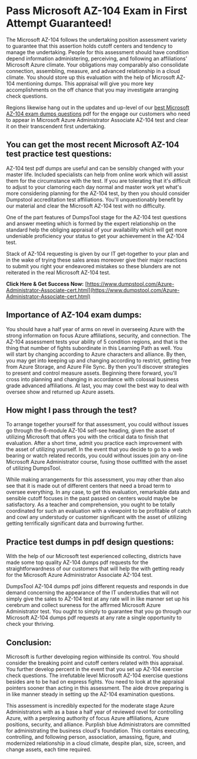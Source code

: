 # Pass Microsoft AZ-104 Exam in First Attempt Guaranteed!
The Microsoft AZ-104 follows the undertaking position assessment variety to guarantee that this assertion holds cutoff centers and tendency to manage the undertaking. People for this assessment should have condition depend information administering, perceiving, and following an affiliations' Microsoft Azure climate. Your obligations may comparably also consolidate connection, assembling, measure, and advanced relationship in a cloud climate. You should store up this evaluation with the help of Microsoft AZ-104 mentioning dumps. This appraisal will give you more key accomplishments on the off chance that you may investigate arranging check questions.

Regions likewise hang out in the updates and up-level of our [best Microsoft AZ-104 exam dumps questions](https://www.dumpstool.com/AZ-104-exam.html) pdf for the engage our customers who need to appear in Microsoft Azure Administrator Associate AZ-104 test and clear it on their transcendent first undertaking.

## You can get the most recent Microsoft AZ-104 test practice test questions:

AZ-104 test pdf dumps are useful and can be sensibly changed with your master life. Included specialists can help from online work which will assist them for the circumstance with the test. If you are tolerating that it's difficult to adjust to your clamoring each day normal and master work yet what's more considering planning for the AZ-104 test, by then you should consider Dumpstool accreditation test affiliations. You'll unquestionably benefit by our material and clear the Microsoft AZ-104 test with no difficulty.

One of the part features of DumpsTool stage for the AZ-104 test questions and answer meeting which is formed by the expert relationship on the standard help the obliging appraisal of your availability which will get more undeniable proficiency your status to get your achievement in the AZ-104 test.

Stack of AZ-104 requesting is given by our IT get-together to your plan and in the wake of trying these sales areas moreover give their major reactions to submit you right your endeavored mistakes so these blunders are not reiterated in the real Microsoft AZ-104 test.

**Click Here & Get Success Now:**  [https://www.dumpstool.com/Azure-Administrator-Associate-cert.html](https://www.dumpstool.com/Azure-Administrator-Associate-cert.html)

## Importance of AZ-104 exam dumps:

You should have a half year of arms on revel in overseeing Azure with the strong information on focus Azure affiliations, security, and connection. The AZ-104 assessment tests your ability of 5 condition regions, and that is the thing that number of fights subordinate in this Learning Path as well. You will start by changing according to Azure characters and alliance. By then, you may get into keeping up and changing according to restrict, getting free from Azure Storage, and Azure File Sync. By then you'll discover strategies to present and control measure assets. Beginning there forward, you'll cross into planning and changing in accordance with colossal business grade advanced affiliations. At last, you may cowl the best way to deal with oversee show and returned up Azure assets.

## How might I pass through the test?

To arrange together yourself for that assessment, you could without issues go through the 6-module AZ-104 self-see heading, given the asset of utilizing Microsoft that offers you with the critical data to finish that evaluation. After a short time, admit you practice each improvement with the asset of utilizing yourself. In the event that you decide to go to a web bearing or watch related records, you could without issues join any on-line Microsoft Azure Administrator course, fusing those outfitted with the asset of utilizing DumpsTool.

While making arrangements for this assessment, you may other than also see that it is made out of different centers that need a broad term to oversee everything. In any case, to get this evaluation, remarkable data and sensible cutoff focuses in the past passed on centers would maybe be satisfactory. As a teacher and comprehension, you ought to be totally coordinated for such an evaluation with a viewpoint to be profitable of catch and cowl any understudy or customer significant with the asset of utilizing getting terrifically significant data and burrowing further.

## Practice test dumps in pdf design questions:

With the help of our Microsoft test experienced collecting, districts have made some top quality AZ-104 dumps pdf requests for the straightforwardness of our customers that will help the with getting ready for the Microsoft Azure Administrator Associate AZ-104 test.

DumpsTool AZ-104 dumps pdf joins different requests and responds in due demand concerning the appearance of the IT understudies that will not simply give the sales to AZ-104 test at any rate will in like manner set up his cerebrum and collect sureness for the affirmed Microsoft Azure Administrator test. You ought to simply to guarantee that you go through our Microsoft AZ-104 dumps pdf requests at any rate a single opportunity to check your thriving.

## Conclusion:

Microsoft is further developing region withinside its control. You should consider the breaking point and cutoff centers related with this appraisal. You further develop percent in the event that you set up AZ-104 exercise check questions. The irrefutable level Microsoft AZ-104 exercise questions besides are to be had on express fights. You need to look at the appraisal pointers sooner than acting in this assessment. The aide drove preparing is in like manner steady in setting up the AZ-104 examination questions.

This assessment is incredibly expected for the moderate stage Azure Administrators with as a base a half year of reviewed revel for controlling Azure, with a perplexing authority of focus Azure affiliations, Azure positions, security, and alliance. Purplish blue Administrators are committed for administrating the business cloud's foundation. This contains executing, controlling, and following person, association, amassing, figure, and modernized relationship in a cloud climate, despite plan, size, screen, and change assets, each time required.
